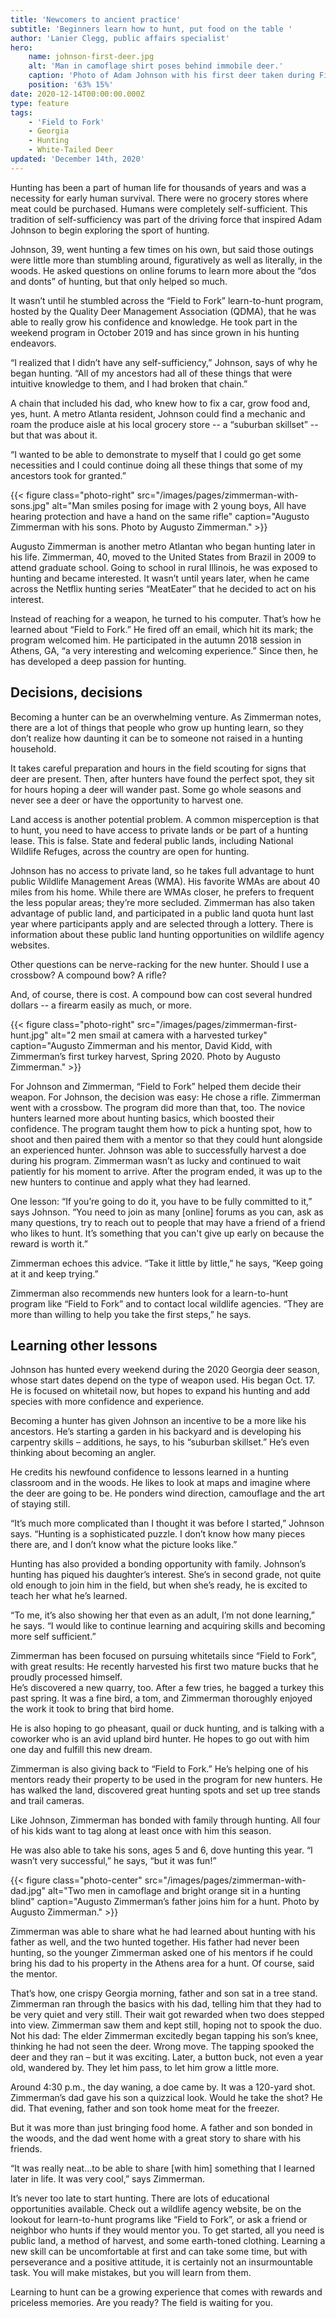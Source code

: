 ```yaml
---
title: 'Newcomers to ancient practice'
subtitle: 'Beginners learn how to hunt, put food on the table '
author: 'Lanier Clegg, public affairs specialist'
hero:
    name: johnson-first-deer.jpg
    alt: 'Man in camoflage shirt poses behind immobile deer.'
    caption: 'Photo of Adam Johnson with his first deer taken during Field to Fork. Photo courtesy of QDMA.'
    position: '63% 15%'
date: 2020-12-14T00:00:00.000Z
type: feature
tags:
    - 'Field to Fork'
    - Georgia
    - Hunting
    - White-Tailed Deer
updated: 'December 14th, 2020'
---
```


Hunting has been a part of human life for thousands of years and was a necessity for early human survival. There were no grocery stores where meat could be purchased. Humans were completely self-sufficient. This tradition of self-sufficiency was part of the driving force that inspired Adam Johnson to begin exploring the sport of hunting. 

Johnson, 39, went hunting a few times on his own, but said those outings were little more than stumbling around, figuratively as well as literally, in the woods.  He asked questions on online forums to learn more about the “dos and donts” of hunting, but that only helped so much. 

It wasn’t until he stumbled across the “Field to Fork” learn-to-hunt program, hosted by the Quality Deer Management Association (QDMA), that he was able to really grow his confidence and knowledge. He took part in the weekend program in October 2019 and has since grown in his hunting endeavors. 

“I realized that I didn’t have any self-sufficiency,” Johnson, says of why he began hunting. “All of my ancestors had all of these things that were intuitive knowledge to them, and I had broken that chain.”  

A chain that included his dad, who knew how to fix a car, grow food and, yes, hunt.  A metro Atlanta resident, Johnson could find a mechanic and roam the produce aisle at his local grocery store -- a “suburban skillset” -- but that was about it.  

“I wanted to be able to demonstrate to myself that I could go get some necessities and I could continue doing all these things that some of my ancestors took for granted.” 

{{< figure class="photo-right" src="/images/pages/zimmerman-with-sons.jpg" alt="Man smiles posing for image with 2 young boys, All have hearing protection and have a hand on the same rifle" caption="Augusto Zimmerman with his sons. Photo by Augusto Zimmerman." >}}

Augusto Zimmerman is another metro Atlantan who began hunting later in his life. Zimmerman, 40, moved to the United States from Brazil in 2009 to attend graduate school.  Going to school in rural Illinois, he was exposed to hunting and became interested. It wasn’t until years later, when he came across the Netflix hunting series “MeatEater” that he decided to act on his interest.  

Instead of reaching for a weapon, he turned to his computer. That’s how he learned about “Field to Fork.”  He fired off an email, which hit its mark; the program welcomed him.  He participated in the autumn 2018 session in Athens, GA, “a very interesting and welcoming experience.” Since then, he has developed a deep passion for hunting. 

## Decisions, decisions 

Becoming a hunter can be an overwhelming venture. As Zimmerman notes, there are a lot of things that people who grow up hunting learn, so they don’t realize how daunting it can be to someone not raised in a hunting household.   

It takes careful preparation and hours in the field scouting for signs that deer are present. Then, after hunters have found the perfect spot, they sit for hours hoping a deer will wander past. Some go whole seasons and never see a deer or have the opportunity to harvest one. 

Land access is another potential problem.  A common misperception is that to hunt, you need to have access to private lands or be part of a hunting lease. This is false. State and federal public lands, including National Wildlife Refuges, across the country are open for hunting.   

Johnson has no access to private land, so he takes full advantage to hunt public Wildlife Management Areas (WMA). His favorite WMAs are about 40 miles from his home. While there are WMAs closer, he prefers to frequent the less popular areas; they’re more secluded. Zimmerman has also taken advantage of public land, and participated in a public land quota hunt last year where participants apply and are selected through a lottery. There is information about these public land hunting opportunities on wildlife agency websites. 

Other questions can be nerve-racking for the new hunter.  Should I use a crossbow? A compound bow? A rifle?  

And, of course, there is cost. A compound bow can cost several hundred dollars -- a firearm easily as much, or more.   

{{< figure class="photo-right" src="/images/pages/zimmerman-first-hunt.jpg" alt="2 men smail at camera with a harvested turkey" caption="Augusto Zimmerman and his mentor, David Kidd, with Zimmerman’s first turkey harvest, Spring 2020. Photo by Augusto Zimmerman." >}}

For Johnson and Zimmerman, “Field to Fork” helped them decide their weapon. For Johnson, the decision was easy: He chose a rifle. Zimmerman went with a crossbow. The program did more than that, too. The novice hunters learned more about hunting basics, which boosted their confidence. The program taught them how to pick a hunting spot, how to shoot and then paired them with a mentor so that they could hunt alongside an experienced hunter. Johnson was able to successfully harvest a doe during his program. Zimmerman wasn’t as lucky and continued to wait patiently for his moment to arrive. After the program ended, it was up to the new hunters to continue and apply what they had learned. 

One lesson: “If you’re going to do it, you have to be fully committed to it,” says Johnson. “You need to join as many [online] forums as you can, ask as many questions, try to reach out to people that may have a friend of a friend who likes to hunt. It’s something that you can't give up early on because the reward is worth it.” 

Zimmerman echoes this advice. “Take it little by little,” he says, “Keep going at it and keep trying.”  

Zimmerman  also recommends new hunters look for a learn-to-hunt program like “Field to Fork” and to contact local wildlife agencies. “They are more than willing to help you take the first steps,” he says. 

## Learning other lessons 

Johnson has hunted every weekend during the 2020 Georgia deer season, whose start dates depend on the type of weapon used. His began Oct. 17. He is focused on whitetail now, but hopes to expand his hunting and add species with more confidence and experience. 

Becoming a hunter has given Johnson an incentive to be a more like his ancestors. He’s starting a garden in his backyard and is developing his carpentry skills – additions, he says, to his “suburban skillset.” He’s even thinking about becoming an angler. 

He credits his newfound confidence to lessons learned in a hunting classroom and in the woods. He likes to look at maps and imagine where the deer are going to be. He ponders wind direction, camouflage and the art of staying still. 

“It’s much more complicated than I thought it was before I started,” Johnson says. “Hunting is a sophisticated puzzle. I don’t know how many pieces there are, and I don’t know what the picture looks like.” 

Hunting has also provided a bonding opportunity with family. Johnson’s hunting has piqued his daughter’s interest. She’s in second grade, not quite old enough to join him in the field, but when she’s ready, he is excited to teach her what he’s learned. 

“To me, it’s also showing her that even as an adult, I’m not done learning,” he says. “I would like to continue learning and acquiring skills and becoming more self sufficient.” 

Zimmerman has been focused on pursuing whitetails since “Field to Fork”, with great results: He recently harvested his first two mature bucks that he proudly processed himself.   
He’s discovered a new quarry, too. After a few tries, he bagged a turkey this past spring. It was a fine bird, a tom, and Zimmerman thoroughly enjoyed the work it took to bring that bird home.  

He is also hoping to go pheasant, quail or duck hunting, and is talking with a coworker who is an avid upland bird hunter. He hopes to go out with him one day and fulfill this new dream.  

Zimmerman is also giving back to “Field to Fork.” He’s helping one of his mentors ready their property to be used in the program for new hunters. He has walked the land, discovered great hunting spots and set up tree stands and trail cameras.  

Like Johnson, Zimmerman has bonded with family through hunting. All four of his kids want to tag along at least once with him this season.  

He was also able to take his sons, ages 5 and 6, dove hunting this year. “I wasn’t very successful,” he says, “but it was fun!” 

{{< figure class="photo-center" src="/images/pages/zimmerman-with-dad.jpg" alt="Two men in camoflage and bright orange sit in a hunting blind" caption="Augusto Zimmerman’s father joins him for a hunt. Photo by Augusto Zimmerman." >}}

Zimmerman was able to share what he had learned about hunting with his father as well, and the two hunted together. His father had never been hunting, so the younger Zimmerman asked one of his mentors if he could bring his dad to his property in the Athens area for a hunt. Of course, said the mentor. 

That’s how, one crispy Georgia morning, father and son sat in a tree stand. Zimmerman ran through the basics with his dad, telling him that they had to be very quiet and very still. Their wait got rewarded when two does stepped into view. Zimmerman saw them and kept still, hoping not to spook the duo. Not his dad: The elder Zimmerman excitedly began tapping his son’s knee, thinking he had not seen the deer. Wrong move. The tapping spooked the deer and they ran – but it was exciting. Later, a button buck, not even a year old, wandered by. They let him pass, to let him grow a little more.  

Around 4:30 p.m., the day waning, a doe came by. It was a 120-yard shot. Zimmerman’s  dad gave his son a quizzical look. Would he take the shot?  He did. That evening, father and son took home meat for the freezer.  

But it was more than just bringing food home. A father and son bonded in the woods, and the dad went home with a great story to share with his friends.  

“It was really neat...to be able to share [with him] something that I learned later in life. It was very cool,” says Zimmerman. 

It’s never too late to start hunting. There are lots of educational opportunities available. Check out a wildlife agency website, be on the lookout for learn-to-hunt programs like “Field to Fork”, or ask a friend or neighbor who hunts if they would mentor you. To get started, all you need is public land, a method of harvest, and some earth-toned clothing. Learning a new skill can be uncomfortable at first and can take some time, but with perseverance and a positive attitude, it is certainly not an insurmountable task. You will make mistakes, but you will learn from them.  

Learning to hunt can be a growing experience that comes with rewards and priceless memories. Are you ready? The field is waiting for you.  
